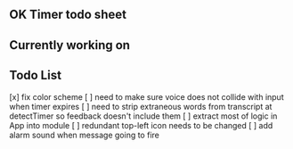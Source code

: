 ## OK Timer todo sheet

Currently working on
--------------------



Todo List
---------
[x] fix color scheme
[ ] need to make sure voice does not collide with input when timer expires
[ ] need to strip extraneous words from transcript at detectTimer so feedback doesn't include them
[ ] extract most of logic in App into module
[ ] redundant top-left icon needs to be changed
[ ] add alarm sound when message going to fire